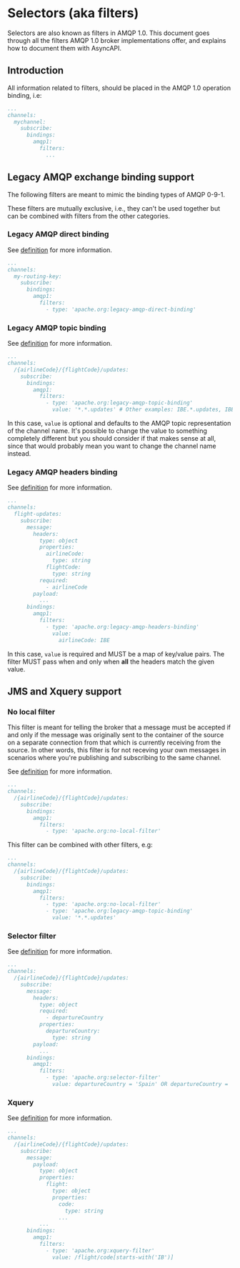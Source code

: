# Selectors (aka filters)

Selectors are also known as filters in AMQP 1.0. This document goes through all the filters AMQP 1.0 broker implementations offer, and explains how to document them with AsyncAPI.

## Introduction

All information related to filters, should be placed in the AMQP 1.0 operation binding, i.e:

```yaml
...
channels:
  mychannel:
    subscribe:
      bindings:
        amqp1:
          filters:
            ...
```

## Legacy AMQP exchange binding support

The following filters are meant to mimic the binding types of AMQP 0-9-1.

These filters are mutually exclusive, i.e., they can't be used together but can be combined with filters from the other categories.

### Legacy AMQP direct binding

See [definition](https://svn.apache.org/repos/asf/qpid/trunk/qpid/specs/apache-filters.xml#type-legacy-amqp-direct-binding) for more information.

```yaml
...
channels:
  my-routing-key:
    subscribe:
      bindings:
        amqp1:
          filters:
            - type: 'apache.org:legacy-amqp-direct-binding'
```

### Legacy AMQP topic binding

See [definition](https://svn.apache.org/repos/asf/qpid/trunk/qpid/specs/apache-filters.xml#type-legacy-amqp-topic-binding) for more information.

```yaml
...
channels:
  /{airlineCode}/{flightCode}/updates:
    subscribe:
      bindings:
        amqp1:
          filters:
            - type: 'apache.org:legacy-amqp-topic-binding'
              value: '*.*.updates' # Other examples: IBE.*.updates, IBE.#, IBE.IB8313.updates, etc.
```

In this case, `value` is optional and defaults to the AMQP topic representation of the channel name. It's possible to change the value to something completely different but you should consider if that makes sense at all, since that would probably mean you want to change the channel name instead.

### Legacy AMQP headers binding

See [definition](https://svn.apache.org/repos/asf/qpid/trunk/qpid/specs/apache-filters.xml#type-legacy-amqp-headers-binding) for more information.

```yaml
...
channels:
  flight-updates:
    subscribe:
      message:
        headers:
          type: object
          properties:
            airlineCode:
              type: string
            flightCode:
              type: string
          required:
            - airlineCode
        payload:
          ...
      bindings:
        amqp1:
          filters:
            - type: 'apache.org:legacy-amqp-headers-binding'
              value:
                airlineCode: IBE
```

In this case, `value` is required and MUST be a map of key/value pairs. The filter MUST pass when and only when **all** the headers match the given value.

## JMS and Xquery support

### No local filter

This filter is meant for telling the broker that a message must be accepted if and only if the message was originally sent to the container of the source on a separate connection from that which is currently receiving from the source. In other words, this filter is for not receving your own messages in scenarios where you're publishing and subscribing to the same channel.

See [definition](https://svn.apache.org/repos/asf/qpid/trunk/qpid/specs/apache-filters.xml#type-no-local-filter) for more information.

```yaml
...
channels:
  /{airlineCode}/{flightCode}/updates:
    subscribe:
      bindings:
        amqp1:
          filters:
            - type: 'apache.org:no-local-filter'
```

This filter can be combined with other filters, e.g:

```yaml
...
channels:
  /{airlineCode}/{flightCode}/updates:
    subscribe:
      bindings:
        amqp1:
          filters:
            - type: 'apache.org:no-local-filter'
            - type: 'apache.org:legacy-amqp-topic-binding'
              value: '*.*.updates'
```

### Selector filter

See [definition](https://svn.apache.org/repos/asf/qpid/trunk/qpid/specs/apache-filters.xml) for more information.

```yaml
...
channels:
  /{airlineCode}/{flightCode}/updates:
    subscribe:
      message:
        headers:
          type: object
          required:
            - departureCountry
          properties:
            departureCountry:
              type: string
        payload:
          ...
      bindings:
        amqp1:
          filters:
            - type: 'apache.org:selector-filter'
              value: departureCountry = 'Spain' OR departureCountry = 'USA'
```

### Xquery

See [definition](https://svn.apache.org/repos/asf/qpid/trunk/qpid/specs/apache-filters.xml) for more information.

```yaml
...
channels:
  /{airlineCode}/{flightCode}/updates:
    subscribe:
      message:
        payload:
          type: object
          properties:
            flight:
              type: object
              properties:
                code:
                  type: string
                ...
          ...
      bindings:
        amqp1:
          filters:
            - type: 'apache.org:xquery-filter'
              value: /flight/code[starts-with('IB')]
```


